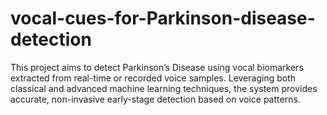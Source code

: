 # vocal-cues-for-Parkinson-disease-detection
This project aims to detect Parkinson’s Disease using vocal biomarkers extracted from real-time or recorded voice samples. Leveraging both classical and advanced machine learning techniques, the system provides accurate, non-invasive early-stage detection based on voice patterns.
